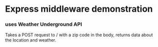 # Express middleware demonstration

### uses Weather Underground API

Takes a POST request to / with a zip code in the body, returns data about the location and weather.